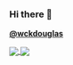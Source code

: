 ### Hi there 👋

[**@wckdouglas**](https://wckdouglas.github.io/)


<a href="https://github.com/wckdouglas">
  <img align="center" src="https://github-readme-stats.vercel.app/api?username=wckdouglas&theme=radical&show_icons=true&count_private=true&custom_title=GitHub%20Stats&theme=default&hide_border=true" />
</a>

<a href="https://github.com/wckdouglas">
  <img align="center" src="https://github-readme-stats.vercel.app/api/top-langs/?username=wckdouglas&langs_count=8&layout=compact&hide=Roff&theme=radical&hide_border=true" />
</a>  
